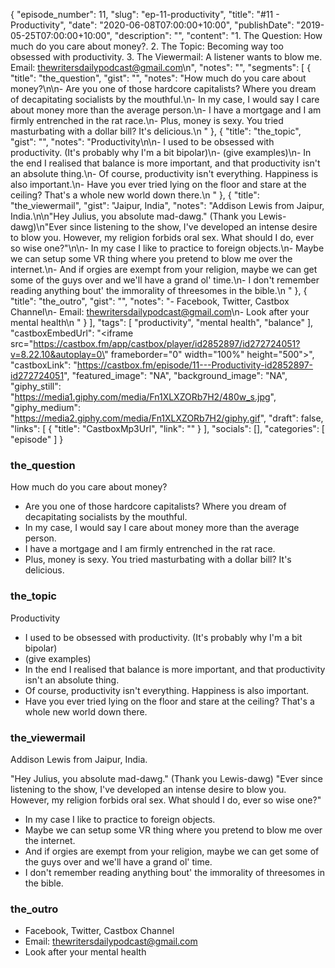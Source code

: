{
	"episode_number": 11,
	"slug": "ep-11-productivity",
	"title": "#11 - Productivity",
	"date": "2020-06-08T07:00:00+10:00",
	"publishDate": "2019-05-25T07:00:00+10:00",
	"description": "",
	"content": "1. The Question: How much do you care about money?. 2. The Topic: Becoming way too obsessed with productivity. 3. The Viewermail: A listener wants to blow me. Email: thewritersdailypodcast@gmail.com\n",
	"notes": "",
	"segments": [
		{
			"title": "the_question",
			"gist": "",
			"notes": "How much do you care about money?\n\n- Are you one of those hardcore capitalists? Where you dream of decapitating socialists by the mouthful.\n- In my case, I would say I care about money more than the average person.\n- I have a mortgage and I am firmly entrenched in the rat race.\n- Plus, money is sexy. You tried masturbating with a dollar bill? It's delicious.\n      "
		},
		{
			"title": "the_topic",
			"gist": "",
			"notes": "Productivity\n\n- I used to be obsessed with productivity. (It's probably why I'm a bit bipolar)\n- (give examples)\n- In the end I realised that balance is more important, and that productivity isn't an absolute thing.\n- Of course, productivity isn't everything. Happiness is also important.\n- Have you ever tried lying on the floor and stare at the ceiling? That's a whole new world down there.\n      "
		},
		{
			"title": "the_viewermail",
			"gist": "Jaipur, India",
			"notes": "Addison Lewis from Jaipur, India.\n\n\"Hey Julius, you absolute mad-dawg.\" (Thank you Lewis-dawg)\n\"Ever since listening to the show, I've developed an intense desire to blow you. However, my religion forbids oral sex. What should I do, ever so wise one?\"\n\n- In my case I like to practice to foreign objects.\n- Maybe we can setup some VR thing where you pretend to blow me over the internet.\n- And if orgies are exempt from your religion, maybe we can get some of the guys over and we'll have a grand ol' time.\n- I don't remember reading anything bout' the immorality of threesomes in the bible.\n      "
		},
		{
			"title": "the_outro",
			"gist": "",
			"notes": "- Facebook, Twitter, Castbox Channel\n- Email: thewritersdailypodcast@gmail.com\n- Look after your mental health\n      "
		}
	],
	"tags": [
		"productivity",
		"mental health",
		"balance"
	],
	"castboxEmbedUrl": "<iframe src=\"https://castbox.fm/app/castbox/player/id2852897/id272724051?v=8.22.10&autoplay=0\" frameborder=\"0\" width=\"100%\" height=\"500\"></iframe>",
	"castboxLink": "https://castbox.fm/episode/11---Productivity-id2852897-id272724051",
	"featured_image": "NA",
	"background_image": "NA",
	"giphy_still": "https://media1.giphy.com/media/Fn1XLXZORb7H2/480w_s.jpg",
	"giphy_medium": "https://media2.giphy.com/media/Fn1XLXZORb7H2/giphy.gif",
	"draft": false,
	"links": [
		{
			"title": "CastboxMp3Url",
			"link": ""
		}
	],
	"socials": [],
	"categories": [
		"episode"
	]
}

### the_question

How much do you care about money?

- Are you one of those hardcore capitalists? Where you dream of decapitating socialists by the mouthful.
- In my case, I would say I care about money more than the average person.
- I have a mortgage and I am firmly entrenched in the rat race.
- Plus, money is sexy. You tried masturbating with a dollar bill? It's delicious.
      
### the_topic

Productivity

- I used to be obsessed with productivity. (It's probably why I'm a bit bipolar)
- (give examples)
- In the end I realised that balance is more important, and that productivity isn't an absolute thing.
- Of course, productivity isn't everything. Happiness is also important.
- Have you ever tried lying on the floor and stare at the ceiling? That's a whole new world down there.
      
### the_viewermail

Addison Lewis from Jaipur, India.

"Hey Julius, you absolute mad-dawg." (Thank you Lewis-dawg)
"Ever since listening to the show, I've developed an intense desire to blow you. However, my religion forbids oral sex. What should I do, ever so wise one?"

- In my case I like to practice to foreign objects.
- Maybe we can setup some VR thing where you pretend to blow me over the internet.
- And if orgies are exempt from your religion, maybe we can get some of the guys over and we'll have a grand ol' time.
- I don't remember reading anything bout' the immorality of threesomes in the bible.
      
### the_outro

- Facebook, Twitter, Castbox Channel
- Email: thewritersdailypodcast@gmail.com
- Look after your mental health
      
